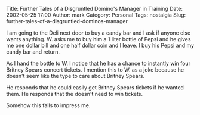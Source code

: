 Title: Further Tales of a Disgruntled Domino's Manager in Training
Date: 2002-05-25 17:00
Author: mark
Category: Personal
Tags: nostalgia
Slug: further-tales-of-a-disgruntled-dominos-manager

I am going to the Deli next door to buy a candy bar and I ask if anyone else wants anything. W. asks me to buy him a 1 liter bottle of Pepsi and he gives me one dollar bill and one half dollar coin and I leave. I buy his Pepsi and my candy bar and return. 

As I hand the bottle to W. I notice that he has a chance to instantly win four Britney Spears concert tickets. I mention this to W. as a joke because he doesn't seem like the type to care about Britney Spears. 

He responds that he could easily get Britney Spears tickets if he wanted them. He responds that the doesn't need to win tickets. 

Somehow this fails to impress me.
